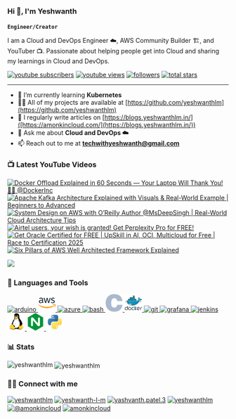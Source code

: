 ### Hi 👋, I'm Yeshwanth

**`Engineer/Creator`**

I am a Cloud and DevOps Engineer ☁️, AWS Community Builder 🏗️, and YouTuber 📺. Passionate about helping people get into Cloud and sharing my learnings in Cloud and DevOps.

   <p align="left">
      <a href="https://www.youtube.com/c/TechWithYeshwanth?sub_confirmation=1">
         <img alt="youtube subscribers" title="Subscribe to my YouTube channel" src="https://custom-icon-badges.demolab.com/youtube/channel/subscribers/UCwhERUcuzUCwr8x8mQ8zrcw?color=%23E05D44&label=SUBSCRIBE&logo=video&logoColor=white&style=for-the-badge&labelColor=CE4630"/></a> 
      <a href="https://www.youtube.com/c/TechWithYeshwanth">
         <img alt="youtube views" title="YouTube views" src="https://custom-icon-badges.demolab.com/youtube/channel/views/UCwhERUcuzUCwr8x8mQ8zrcw?color=%23E1AD0E&logo=eye&logoColor=white&style=for-the-badge&labelColor=C79600"/></a> 
      <a href="https://github.com/yeshwanthlm?tab=followers">
         <img alt="followers" title="Follow me on Github" src="https://custom-icon-badges.demolab.com/github/followers/yeshwanthlm?color=236ad3&labelColor=1155ba&style=for-the-badge&logo=person-add&label=Follow&logoColor=white"/></a>
      <a href="https://github.com/yeshwanthlm?tab=repositories&sort=stargazers">
         <img alt="total stars" title="Total stars on GitHub" src="https://custom-icon-badges.demolab.com/github/stars/yeshwanthlm?color=55960c&style=for-the-badge&labelColor=488207&logo=star"/></a>
   </p>

---

- 🌱 I’m currently learning **Kubernetes**
- 👨‍💻 All of my projects are available at [https://github.com/yeshwanthlm](https://github.com/yeshwanthlm)
- 📝 I regularly write articles on [https://blogs.yeshwanthlm.in/]([https://amonkincloud.com/](https://blogs.yeshwanthlm.in/))
- 💬 Ask me about **Cloud and DevOps ☁️**
- 📫 Reach out to me at **techwithyeshwanth@gmail.com**


### 📺 Latest YouTube Videos

<!-- BEGIN YOUTUBE-CARDS -->
[![Docker Offload Explained in 60 Seconds — Your Laptop Will Thank You! 🐳🔥 @DockerInc](https://ytcards.demolab.com/?id=NPzTYkNG0Yo&title=Docker+Offload+Explained+in+60+Seconds+%E2%80%94+Your+Laptop+Will+Thank+You%21+%F0%9F%90%B3%F0%9F%94%A5+%40DockerInc&lang=en&timestamp=1753187429&background_color=%230d1117&title_color=%23ffffff&stats_color=%23dedede&max_title_lines=1&width=250&border_radius=5 "Docker Offload Explained in 60 Seconds — Your Laptop Will Thank You! 🐳🔥 @DockerInc")](https://www.youtube.com/shorts/NPzTYkNG0Yo)
[![Apache Kafka Architecture Explained with Visuals & Real-World Example | Beginners to Advanced](https://ytcards.demolab.com/?id=ZNNWvdkwM_M&title=Apache+Kafka+Architecture+Explained+with+Visuals+%26+Real-World+Example+%7C+Beginners+to+Advanced&lang=en&timestamp=1753101042&background_color=%230d1117&title_color=%23ffffff&stats_color=%23dedede&max_title_lines=1&width=250&border_radius=5 "Apache Kafka Architecture Explained with Visuals & Real-World Example | Beginners to Advanced")](https://www.youtube.com/watch?v=ZNNWvdkwM_M)
[![System Design on AWS with O’Reilly Author @MsDeepSingh | Real-World Cloud Architecture Tips](https://ytcards.demolab.com/?id=W6cagAT3FxA&title=System+Design+on+AWS+with+O%E2%80%99Reilly+Author+%40MsDeepSingh+%7C+Real-World+Cloud+Architecture+Tips&lang=en&timestamp=1752841841&background_color=%230d1117&title_color=%23ffffff&stats_color=%23dedede&max_title_lines=1&width=250&border_radius=5 "System Design on AWS with O’Reilly Author @MsDeepSingh | Real-World Cloud Architecture Tips")](https://www.youtube.com/watch?v=W6cagAT3FxA)
[![Airtel users, your wish is granted! Get Perplexity Pro for FREE!](https://ytcards.demolab.com/?id=Ol5vvtSSoNc&title=Airtel+users%2C+your+wish+is+granted%21+Get+Perplexity+Pro+for+FREE%21&lang=en&timestamp=1752768351&background_color=%230d1117&title_color=%23ffffff&stats_color=%23dedede&max_title_lines=1&width=250&border_radius=5 "Airtel users, your wish is granted! Get Perplexity Pro for FREE!")](https://www.youtube.com/shorts/Ol5vvtSSoNc)
[![Get Oracle Certified for FREE | UpSkill in AI, OCI, Multicloud for Free | Race to Certification 2025](https://ytcards.demolab.com/?id=f7iMGCec2qM&title=Get+Oracle+Certified+for+FREE+%7C+UpSkill+in+AI%2C+OCI%2C+Multicloud+for+Free+%7C+Race+to+Certification+2025&lang=en&timestamp=1752755448&background_color=%230d1117&title_color=%23ffffff&stats_color=%23dedede&max_title_lines=1&width=250&border_radius=5 "Get Oracle Certified for FREE | UpSkill in AI, OCI, Multicloud for Free | Race to Certification 2025")](https://www.youtube.com/shorts/f7iMGCec2qM)
[![Six Pillars of AWS Well Architected Framework Explained](https://ytcards.demolab.com/?id=o4NYjMPZPZE&title=Six+Pillars+of+AWS+Well+Architected+Framework+Explained&lang=en&timestamp=1752669065&background_color=%230d1117&title_color=%23ffffff&stats_color=%23dedede&max_title_lines=1&width=250&border_radius=5 "Six Pillars of AWS Well Architected Framework Explained")](https://www.youtube.com/watch?v=o4NYjMPZPZE)
<!-- END YOUTUBE-CARDS -->

[<img src="https://custom-icon-badges.demolab.com/badge/-Subscribe%20For%20More-red?style=for-the-badge&logo=video&logoColor=white"/>](https://www.youtube.com/c/amonkincloud?sub_confirmation=1)

### 🧰 Languages and Tools

<p align="left"> <a href="https://www.arduino.cc/" target="_blank" rel="noreferrer"> <img src="https://cdn.worldvectorlogo.com/logos/arduino-1.svg" alt="arduino" width="40" height="40"/> </a> <a href="https://aws.amazon.com" target="_blank" rel="noreferrer"> <img src="https://raw.githubusercontent.com/devicons/devicon/master/icons/amazonwebservices/amazonwebservices-original-wordmark.svg" alt="aws" width="40" height="40"/> </a> <a href="https://azure.microsoft.com/en-in/" target="_blank" rel="noreferrer"> <img src="https://www.vectorlogo.zone/logos/microsoft_azure/microsoft_azure-icon.svg" alt="azure" width="40" height="40"/> </a> <a href="https://www.gnu.org/software/bash/" target="_blank" rel="noreferrer"> <img src="https://www.vectorlogo.zone/logos/gnu_bash/gnu_bash-icon.svg" alt="bash" width="40" height="40"/> </a> <a href="https://www.cprogramming.com/" target="_blank" rel="noreferrer"> <img src="https://raw.githubusercontent.com/devicons/devicon/master/icons/c/c-original.svg" alt="c" width="40" height="40"/> </a> <a href="https://www.docker.com/" target="_blank" rel="noreferrer"> <img src="https://raw.githubusercontent.com/devicons/devicon/master/icons/docker/docker-original-wordmark.svg" alt="docker" width="40" height="40"/> </a> <a href="https://git-scm.com/" target="_blank" rel="noreferrer"> <img src="https://www.vectorlogo.zone/logos/git-scm/git-scm-icon.svg" alt="git" width="40" height="40"/> </a> <a href="https://grafana.com" target="_blank" rel="noreferrer"> <img src="https://www.vectorlogo.zone/logos/grafana/grafana-icon.svg" alt="grafana" width="40" height="40"/> </a> <a href="https://www.jenkins.io" target="_blank" rel="noreferrer"> <img src="https://www.vectorlogo.zone/logos/jenkins/jenkins-icon.svg" alt="jenkins" width="40" height="40"/> </a> <a href="https://www.linux.org/" target="_blank" rel="noreferrer"> <img src="https://raw.githubusercontent.com/devicons/devicon/master/icons/linux/linux-original.svg" alt="linux" width="40" height="40"/> </a> <a href="https://www.nginx.com" target="_blank" rel="noreferrer"> <img src="https://raw.githubusercontent.com/devicons/devicon/master/icons/nginx/nginx-original.svg" alt="nginx" width="40" height="40"/> </a> <a href="https://www.python.org" target="_blank" rel="noreferrer"> <img src="https://raw.githubusercontent.com/devicons/devicon/master/icons/python/python-original.svg" alt="python" width="40" height="40"/> </a> </p>

### 📊 Stats
<p><img align="left" src="https://github-readme-stats.vercel.app/api/top-langs?username=yeshwanthlm&show_icons=true&locale=en&layout=compact" alt="yeshwanthlm" /></p>

<p>&nbsp;<img align="center" src="https://github-readme-stats.vercel.app/api?username=yeshwanthlm&show_icons=true&locale=en" alt="yeshwanthlm" /></p>

### 🏄‍♂️ Connect with me
   <p align="left">
   <a href="https://dev.to/yeshwanthlm" target="blank"><img align="center" src="https://raw.githubusercontent.com/rahuldkjain/github-profile-readme-generator/master/src/images/icons/Social/devto.svg" alt="yeshwanthlm" height="30" width="40" /></a>
   <a href="https://linkedin.com/in/yeshwanth-l-m" target="blank"><img align="center" src="https://raw.githubusercontent.com/rahuldkjain/github-profile-readme-generator/master/src/images/icons/Social/linked-in-alt.svg" alt="yeshwanth-l-m" height="30" width="40" /></a>
   <a href="https://fb.com/yashvanth.patel.3" target="blank"><img align="center" src="https://raw.githubusercontent.com/rahuldkjain/github-profile-readme-generator/master/src/images/icons/Social/facebook.svg" alt="yashvanth.patel.3" height="30" width="40" /></a>
   <a href="https://instagram.com/yeshwanthlm" target="blank"><img align="center" src="https://raw.githubusercontent.com/rahuldkjain/github-profile-readme-generator/master/src/images/icons/Social/instagram.svg" alt="yeshwanthlm" height="30" width="40" /></a>
   <a href="https://hashnode.com/@amonkincloud" target="blank"><img align="center" src="https://raw.githubusercontent.com/rahuldkjain/github-profile-readme-generator/master/src/images/icons/Social/hashnode.svg" alt="@amonkincloud" height="30" width="40" /></a>
   <a href="https://www.youtube.com/c/amonkincloud" target="blank"><img align="center" src="https://raw.githubusercontent.com/rahuldkjain/github-profile-readme-generator/master/src/images/icons/Social/youtube.svg" alt="amonkincloud" height="30" width="40" /></a>
   </p>
